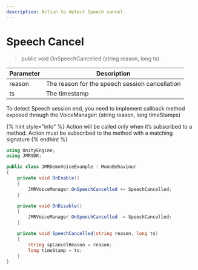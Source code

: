 ```yaml
---
description: Action to detect Speech cancel
---
```


# Speech Cancel

> public void OnSpeechCancelled (string reason, long ts)

| Parameter | Description                                    |
| --------- | ---------------------------------------------- |
| reason    | The reason for the speech session cancellation |
| ts        | The timestamp                                  |

To detect Speech session end, you need to implement callback method exposed through the VoiceManager: (string reason, long timeStamps)

{% hint style="info" %}
Action will be called only when it’s subscribed to a method. Action must be subscribed to the method with a matching signature
{% endhint %}

```csharp
using UnityEngine;
using JMRSDK;

public class JMRDemoVoiceExample : MonoBehaviour
{
    private void OnEnable()
    {
        JMRVoiceManager.OnSpeechCancelled += SpeechCancelled;
    }

    private void OnDisable()
    {
        JMRVoiceManager.OnSpeechCancelled -= SpeechCancelled;
    }

    private void SpeechCancelled(string reason, long ts)
    {
        string spCancelReason = reason;
        long timeStamp = ts;
    }
}
```
